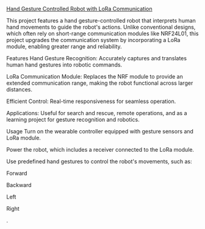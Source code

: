 <u> Hand Gesture Controlled Robot with LoRa Communication </u>

This project features a hand gesture-controlled robot that interprets human hand movements to guide the robot's actions. Unlike conventional designs, which often rely on short-range communication modules like NRF24L01, this project upgrades the communication system by incorporating a LoRa module, enabling greater range and reliability.

Features
Hand Gesture Recognition: Accurately captures and translates human hand gestures into robotic commands.

LoRa Communication Module: Replaces the NRF module to provide an extended communication range, making the robot functional across larger distances.

Efficient Control: Real-time responsiveness for seamless operation.

Applications: Useful for search and rescue, remote operations, and as a learning project for gesture recognition and robotics.

Usage
Turn on the wearable controller equipped with gesture sensors and LoRa module.

Power the robot, which includes a receiver connected to the LoRa module.

Use predefined hand gestures to control the robot's movements, such as:

Forward

Backward

Left

Right

.
